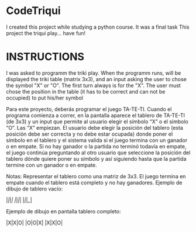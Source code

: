 # CodeTriqui
I created this project while studying a python course. It was a final task
This project the triqui play... have fun!

# INSTRUCTIONS
I was asked to programm the triki play. When the programm runs, will be displayed the triki table (matrix 3x3), and an input asking the user to chose the symbol "X" or "O". The first turn always is for the "X". The user must chose the position in the table (it has to be correct and can not be occupied) to put his/her symbol

Para este proyecto, deberás programar el juego TA-TE-TI. Cuando el programa
comienza a correr, en la pantalla aparece el tablero de TA-TE-TI (de 3x3) y un
input que permite al usuario elegir el símbolo “X” o el símbolo “O”. Las “X”
empiezan. El usuario debe elegir la posición del tablero (esta posición debe
ser correcta y no debe estar ocupada) donde poner el símbolo en el tablero y el
sistema valida si el juego termina con un ganador o en empate. Si no hay ganador
o la partida no terminó todavía en empate, el juego continúa preguntando al otro
usuario que seleccione la posición del tablero dónde quiere poner su símbolo y
así siguiendo hasta que la partida termine con un ganador o en empate.

Notas:
Representar el tablero como una matriz de 3x3.
El juego termina en empate cuando el tablero está completo y no hay ganadores.
Ejemplo de dibujo de tablero vacío:

|_|_|_|
|_|_|_|
|_|_|_|

Ejemplo de dibujo en pantalla tablero completo: 

|X|X|O|
|O|O|X|
|X|X|O|
